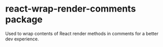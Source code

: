 # react-wrap-render-comments package


Used to wrap contents of React render methods in comments for a better dev experience.
